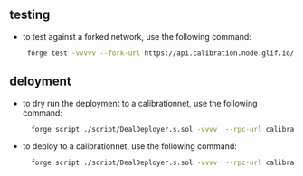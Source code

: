 


## testing
  - to test against a forked network, use the following command:
    ```bash
     forge test -vvvvv --fork-url https://api.calibration.node.glif.io/rpc/v1
    ```
## deloyment
  - to dry run the deployment to a calibrationnet, use the following command:
    ```bash
      forge script ./script/DealDeployer.s.sol -vvvv  --rpc-url calibrationnet --sig "run()" 
    ```
- to deploy to a calibrationnet, use the following command:
    ```bash
      forge script ./script/DealDeployer.s.sol -vvvv  --rpc-url calibrationnet --sig "run()" --broadcast
    ```